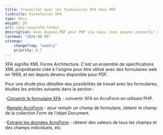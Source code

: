 ```yaml
---
title: Travailler avec les formulaires XFA dans PDF 
linktitle: Formulaires XFA
type: docs
weight: 20
url: /php-java/xfa-forms/
description: Avec Aspose.PDF pour PHP via Java, vous pouvez convertir XFA en AcroForm, remplir le champ du formulaire dans un document PDF, extraire des données du formulaire.
lastmod: "2024-06-05"
sitemap:
    changefreq: "weekly"
    priority: 0.7
---
```


XFA signifie XML Forms Architecture. C'est un ensemble de spécifications XML propriétaires créé à l'origine pour être utilisé avec des formulaires web en 1999, et est depuis devenu disponible pour PDF.

Pour une étude plus détaillée des possibilités de travail avec les formulaires, étudiez les articles suivants dans la section :

-[Convertir le formulaire XFA](/pdf/php-java/convert-form/) - convertir XFA en AcroForm en utilisant PHP.

-[Remplir AcroForm](/pdf/php-java/fill-form/) - pour remplir un champ de formulaire, obtenir le champ de la collection Form de l'objet Document.

-[Extraire les données AcroForm](/pdf/php-java/extract-form/) - obtenir des valeurs de tous les champs et des champs individuels, etc.